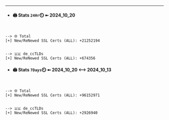 

---
- #### 🖨️ **Stats** `24Hr`⏲️ ➼ 2024_10_20
```console


--> 🌐 Total
[+] New/ReNewed SSL Certs (ALL): +21252194


--> 🇩🇪 de_ccTLDs
[+] New/ReNewed SSL Certs (ALL): +674356

```

- #### 🖨️ **Stats** `7Days`⏲️ ➼ 2024_10_20 <--> 2024_10_13
```console


--> 🌐 Total
[+] New/ReNewed SSL Certs (ALL): +96152971


--> 🇩🇪 de_ccTLDs
[+] New/ReNewed SSL Certs (ALL): +2926940

```

